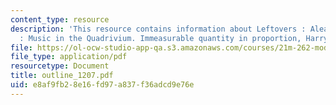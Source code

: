 ```yaml
---
content_type: resource
description: 'This resource contains information about Leftovers : Aleatory, Introduction
  : Music in the Quadrivium. Immeasurable quantity in proportion, Harry Partch.'
file: https://ol-ocw-studio-app-qa.s3.amazonaws.com/courses/21m-262-modern-music-1900-1960-fall-2006/e8af9fb28e16fd97a837f36adcd9e76e_outline_1207.pdf
file_type: application/pdf
resourcetype: Document
title: outline_1207.pdf
uid: e8af9fb2-8e16-fd97-a837-f36adcd9e76e
---
```

